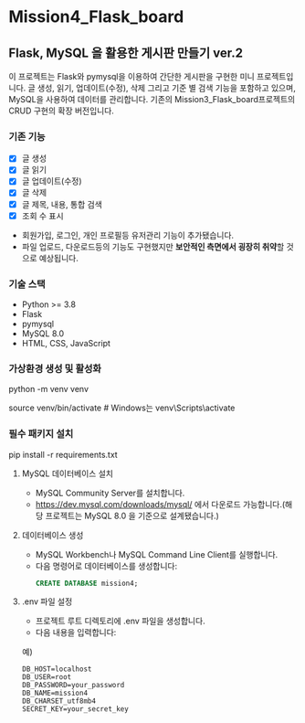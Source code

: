 # Mission4_Flask_board
## Flask, MySQL 을 활용한 게시판 만들기 ver.2

이 프로젝트는 Flask와 pymysql을 이용하여 간단한 게시판을 구현한 미니 프로젝트입니다.
글 생성, 읽기, 업데이트(수정), 삭제 그리고 기준 별 검색 기능을 포함하고 있으며, MySQL을 사용하여 데이터를 관리합니다.
기존의 Mission3_Flask_board프로젝트의 CRUD 구현의 확장 버전입니다.

### 기존 기능
- [x] 글 생성
- [x] 글 읽기
- [x] 글 업데이트(수정)
- [x] 글 삭제
- [x] 글 제목, 내용, 통합 검색
- [x] 조회 수 표시

+ 회원가입, 로그인, 개인 프로필등 유저관리 기능이 추가됐습니다.
+ 파일 업로드, 다운로드등의 기능도 구현했지만 **보안적인 측면에서 굉장히 취약**할 것으로 예상됩니다.

### 기술 스택
- Python >= 3.8
- Flask
- pymysql
- MySQL 8.0
- HTML, CSS, JavaScript

### 가상환경 생성 및 활성화
python -m venv venv  

source venv/bin/activate  # Windows는 venv\Scripts\activate

### 필수 패키지 설치
pip install -r requirements.txt

1. MySQL 데이터베이스 설치
   - MySQL Community Server를 설치합니다.
   - https://dev.mysql.com/downloads/mysql/ 에서 다운로드 가능합니다.(해당 프로젝트는 MySQL 8.0 을 기준으로 설계됐습니다.)

2. 데이터베이스 생성
   - MySQL Workbench나 MySQL Command Line Client를 실행합니다.
   - 다음 명령어로 데이터베이스를 생성합니다:
     ```sql
     CREATE DATABASE mission4;
     ```

3. .env 파일 설정
   - 프로젝트 루트 디렉토리에 .env 파일을 생성합니다.
   - 다음 내용을 입력합니다:

    예)
     ```
     DB_HOST=localhost
     DB_USER=root
     DB_PASSWORD=your_password
     DB_NAME=mission4
     DB_CHARSET_utf8mb4
     SECRET_KEY=your_secret_key
     ```
